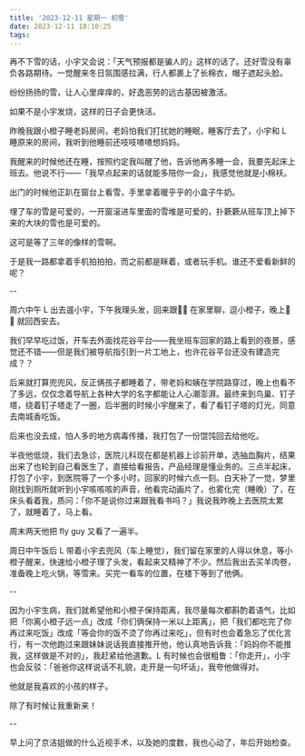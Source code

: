 ```yaml
---
title: '2023-12-11 星期一 初雪'
date: 2023-12-11 10:10:25
tags:
---
```


再不下雪的话，小宇又会说：「天气预报都是骗人的」这样的话了。还好雪没有辜负各路期待。一觉醒来冬日氛围感拉满，行人都裹上了长棉衣，帽子遮起头脸。

纷纷扬扬的雪，让人心里痒痒的，好逸恶劳的远古基因被激活。

如果不是小宇发烧，这样的日子会更快活。

昨晚我跟小橙子睡老妈房间，老妈怕我们打扰她的睡眠，睡客厅去了，小宇和 L 睡原来的房间，我听到他睡前还吱吱喳喳想妈妈。

我醒来的时候他还在睡，按照约定我叫醒了他，告诉他再多睡一会，我要先起床上班去。他说不行——「我早点起来的话就能多陪你一会」，我感觉他就是小棉袄。

出门的时候他正趴在窗台上看雪，手里拿着暖乎乎的小盒子牛奶。

埋了车的雪是可爱的，一开窗滚进车里面的雪堆是可爱的，扑簌簌从班车顶上掉下来的大块的雪也是可爱的。

这可是等了三年的像样的雪啊。

于是我一路都拿着手机拍拍拍，而之前都是眯着，或者玩手机。谁还不爱看新鲜的呢？

--

周六中午 L 出去遛小宇，下午我理头发，回来跟🚗🚗 在家里聊，逗小橙子，晚上🚗🚗 就回西安去。

我们早早吃过饭，开车去外面找花谷平台——我坐班车回家的路上看到的夜景，感觉还不错——但是我们被导航指引到一片工地上，也许花谷平台还没有建造完成？？

后来就打算兜兜风，反正俩孩子都睡着了，带老妈和姨在学院路穿过，晚上也看不了多远，仅仅念着导航上各种大学的名字都能让人心潮澎湃。最终来到鸟巢、钉子塔，绕着钉子塔走了一圈，后半圈的时候小宇醒来了，看了看钉子塔的灯光，同意去南城香吃饭。

后来也没去成，怕人多的地方病毒传播，我打包了一份馄饨回去给他吃。

半夜他低烧，我们去急诊，医院儿科现在都是机器上诊前开单，选抽血胸片，结果出来了也轮到自己看医生了，直接给看报告，产品经理是懂业务的。三点半起床，打包了小宇，到医院等了一个多小时，回家的时候六点一刻。白天补了一觉，梦里刚找到厕所就听到小宇咳咳咳的声音，他看完动画片了，也雾化完（睡晚）了，在床头看着我，质问：「你不是说你过来跟我看书吗？」我说我昨晚上去医院太累了，就睡着了，马上看。

周末两天他把 fly guy 又看了一遍半。

周日中午饭后 L 带着小宇去兜风（车上睡觉），我们留在家里的人得以休息，等小橙子醒来，快速给小橙子理了头发，看起来又精神了不少。然后我出去买羊肉卷，准备晚上吃火锅，等雪来。买完一看车的位置，在楼下等到了他俩。

--

因为小宇生病，我们就希望他和小橙子保持距离，我尽量每次都斟酌着语气，比如把「你离小橙子远一点」改成「你们俩保持一米以上距离」，把「我们都吃完了你再过来吃饭」改成「等会你的饭不烫了你再过来吃」，但有时也会着急忘了优化言行，有一次他跑过来跟妹妹说话我直接推开他，他认真地告诉我：「妈妈你不能推我，这样做是不对的」，我赶紧给他道歉。L 有时候也会很粗鲁：「你走开」，小宇也会反驳：「爸爸你这样说话不礼貌，走开是一句坏话」，我夸他做得对。

他就是我喜欢的小孩的样子。

除了有时候让我重新来！

--

早上问了京洁姐做的什么近视手术，以及她的度数，我也心动了，年后开始检查。





